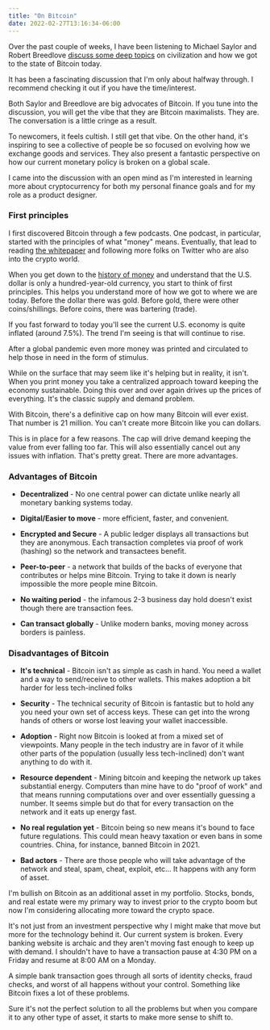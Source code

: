 ```yaml
---
title: "On Bitcoin"
date: 2022-02-27T13:16:34-06:00
---
```


Over the past couple of weeks, I have been listening to Michael Saylor and Robert Breedlove [discuss some deep topics](https://youtu.be/4rvTppy1qLI) on civilization and how we got to the state of Bitcoin today.

It has been a fascinating discussion that I'm only about halfway through. I recommend checking it out if you have the time/interest.

Both Saylor and Breedlove are big advocates of Bitcoin. If you tune into the discussion, you will get the vibe that they are Bitcoin maximalists. They are. The conversation is a little cringe as a result.

To newcomers, it feels cultish. I still get that vibe. On the other hand, it's inspiring to see a collective of people be so focused on evolving how we exchange goods and services. They also present a fantastic perspective on how our current monetary policy is broken on a global scale.

I came into the discussion with an open mind as I'm interested in learning more about cryptocurrency for both my personal finance goals and for my role as a product designer.

### First principles

I first discovered Bitcoin through a few podcasts. One podcast, in particular, started with the principles of what "money" means. Eventually, that lead to reading [the whitepaper](https://bitcoin.org/bitcoin.pdf) and following more folks on Twitter who are also into the crypto world.

When you get down to the [history of money](https://www.investopedia.com/articles/07/roots_of_money.asp) and understand that the U.S. dollar is only a hundred-year-old currency, you start to think of first principles. This helps you understand more of how we got to where we are today. Before the dollar there was gold. Before gold, there were other coins/shillings. Before coins, there was bartering (trade).

If you fast forward to today you'll see the current U.S. economy is quite inflated (around 7.5%). The trend I'm seeing is that will continue to rise.

After a global pandemic even more money was printed and circulated to help those in need in the form of stimulus.

While on the surface that may seem like it's helping but in reality, it isn't. When you print money you take a centralized approach toward keeping the economy sustainable. Doing this over and over again drives up the prices of everything. It's the classic supply and demand problem.

With Bitcoin, there's a definitive cap on how many Bitcoin will ever exist. That number is 21 million. You can't create more Bitcoin like you can dollars.

This is in place for a few reasons. The cap will drive demand keeping the value from ever falling too far. This will also essentially cancel out any issues with inflation. That's pretty great. There are more advantages.

### Advantages of Bitcoin

- **Decentralized** - No one central power can dictate unlike nearly all monetary banking systems today.

- **Digital/Easier to move** - more efficient, faster, and convenient.

- **Encrypted and Secure** - A public ledger displays all transactions but they are anonymous. Each transaction completes via proof of work (hashing) so the network and transactees benefit.

- **Peer-to-peer** - a network that builds of the backs of everyone that contributes or helps mine Bitcoin. Trying to take it down is nearly impossible the more people mine Bitcoin.

- **No waiting period** - the infamous 2-3 business day hold doesn't exist though there are transaction fees.

- **Can transact globally** - Unlike modern banks, moving money across borders is painless.

### Disadvantages of Bitcoin

- **It's technical** - Bitcoin isn't as simple as cash in hand. You need a wallet and a way to send/receive to other wallets. This makes adoption a bit harder for less tech-inclined folks

- **Security** - The technical security of Bitcoin is fantastic but to hold any you need your own set of access keys. These can get into the wrong hands of others or worse lost leaving your wallet inaccessible.

- **Adoption** - Right now Bitcoin is looked at from a mixed set of viewpoints. Many people in the tech industry are in favor of it while other parts of the population (usually less tech-inclined) don't want anything to do with it.

- **Resource dependent** - Mining bitcoin and keeping the network up takes substantial energy. Computers than mine have to do "proof of work" and that means running computations over and over essentially guessing a number. It seems simple but do that for every transaction on the network and it eats up energy fast.

- **No real regulation yet** - Bitcoin being so new means it's bound to face future regulations. This could mean heavy taxation or even bans in some countries. China, for instance, banned Bitcoin in 2021.

- **Bad actors** - There are those people who will take advantage of the network and steal, spam, cheat, exploit, etc... It happens with any form of asset.

I'm bullish on Bitcoin as an additional asset in my portfolio. Stocks, bonds, and real estate were my primary way to invest prior to the crypto boom but now I'm considering allocating more toward the crypto space.

It's not just from an investment perspective why I might make that move but more for the technology behind it. Our current system is broken. Every banking website is archaic and they aren't moving fast enough to keep up with demand. I shouldn't have to have a transaction pause at 4:30 PM on a Friday and resume at 8:00 AM on a Monday.

A simple bank transaction goes through all sorts of identity checks, fraud checks, and worst of all happens without your control. Something like Bitcoin fixes a lot of these problems.

Sure it's not the perfect solution to all the problems but when you compare it to any other type of asset, it starts to make more sense to shift to.
